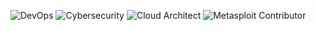 
![DevOps](https://img.shields.io/badge/DevOps-%23007ACC?style=for-the-badge&logo=azuredevops&logoColor=white)
![Cybersecurity](https://img.shields.io/badge/Cybersecurity-%2300C853?style=for-the-badge&logo=hackthebox&logoColor=white)
![Cloud Architect](https://img.shields.io/badge/Cloud%20Architect-%234285F4?style=for-the-badge&logo=googlecloud&logoColor=white)
![Metasploit Contributor](https://img.shields.io/badge/Open%20Source-Metasploit-%23e0234e?style=for-the-badge&logo=github&logoColor=white)

<!-- More about you below... -->
